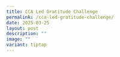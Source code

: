 ```yaml
---
title: CCA Led Gratitude Challenge
permalink: /cca-led-gratitude-challenge/
date: 2025-03-25
layout: post
description: ""
image: ""
variant: tiptap
---
```

